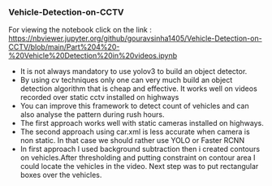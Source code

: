 ### Vehicle-Detection-on-CCTV
For viewing the notebook click on the link : https://nbviewer.jupyter.org/github/gouravsinha1405/Vehicle-Detection-on-CCTV/blob/main/Part%204%20-%20Vehicle%20Detection%20in%20videos.ipynb
- It is not always mandatory to use yolov3 to build an object detector.
- By using cv techniques only one can very much build an object detection algorithm that is cheap and effective. It works well on videos recorded over static cctv installed on highways 
- You can improve this framework to detect count of vehicles and can also analyse the pattern during rush hours.
- The first approach works well with static cameras installed on highways.
- The second approach using car.xml is less accurate when camera is non static. In that case we should rather use YOLO or Faster RCNN
- In first approach I used background subtraction then i created contours on vehicles.After thresholding and putting constraint on contour area I could locate the vehicles in the video. Next step was to put rectangular boxes over the vehicles.
